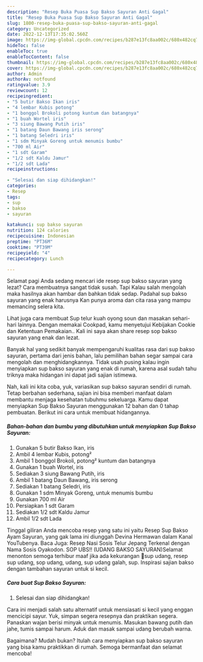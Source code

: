 ```yaml
---
description: "Resep Buka Puasa Sup Bakso Sayuran Anti Gagal"
title: "Resep Buka Puasa Sup Bakso Sayuran Anti Gagal"
slug: 1800-resep-buka-puasa-sup-bakso-sayuran-anti-gagal
category: Uncategorized
date: 2022-12-13T17:35:02.560Z
image: https://img-global.cpcdn.com/recipes/b287e13fc8aa002c/680x482cq70/sup-bakso-sayuran-foto-resep-utama.jpg
hideToc: false
enableToc: true
enableTocContent: false
thumbnail: https://img-global.cpcdn.com/recipes/b287e13fc8aa002c/680x482cq70/sup-bakso-sayuran-foto-resep-utama.jpg
cover: https://img-global.cpcdn.com/recipes/b287e13fc8aa002c/680x482cq70/sup-bakso-sayuran-foto-resep-utama.jpg
author: Admin
authorAv: notfound
ratingvalue: 3.9
reviewcount: 12
recipeingredient:
- "5 butir Bakso Ikan iris"
- "4 lembar Kubis potong"
- "1 bonggol Brokoli potong kuntum dan batangnya"
- "1 buah Wortel iris"
- "3 siung Bawang Putih iris"
- "1 batang Daun Bawang iris serong"
- "1 batang Seledri iris"
- "1 sdm Minyak Goreng untuk menumis bumbu"
- "700 ml Air"
- "1 sdt Garam"
- "1/2 sdt Kaldu Jamur"
- "1/2 sdt Lada"
recipeinstructions:

- "Selesai dan siap dihidangkan!"
categories:
- Resep
tags:
- sup
- bakso
- sayuran

katakunci: sup bakso sayuran 
nutrition: 124 calories
recipecuisine: Indonesian
preptime: "PT36M"
cooktime: "PT39M"
recipeyield: "4"
recipecategory: Lunch

---
```



Selamat pagi Anda sedang mencari ide resep sup bakso sayuran yang lezat? Cara membuatnya sangat tidak susah. Tapi Kalau salah mengolah maka hasilnya akan hambar dan bahkan tidak sedap. Padahal sup bakso sayuran yang enak harusnya Kan punya aroma dan cita rasa yang mampu memancing selera kita.


Lihat juga cara membuat Sup telur kuah oyong soun dan masakan sehari-hari lainnya. Dengan memakai Cookpad, kamu menyetujui Kebijakan Cookie dan Ketentuan Pemakaian.. Kali ini saya akan share resep sop bakso sayuran yang enak dan lezat.

Banyak hal yang sedikit banyak mempengaruhi kualitas rasa dari sup bakso sayuran, pertama dari jenis bahan, lalu pemilihan bahan segar sampai cara mengolah dan menghidangkannya. Tidak usah pusing kalau ingin menyiapkan sup bakso sayuran yang enak di rumah, karena asal sudah tahu triknya maka hidangan ini dapat jadi sajian istimewa.


Nah, kali ini kita coba, yuk, variasikan sup bakso sayuran sendiri di rumah. Tetap berbahan sederhana, sajian ini bisa memberi manfaat dalam membantu menjaga kesehatan tubuhmu sekeluarga. Kamu dapat menyiapkan Sup Bakso Sayuran menggunakan 12 bahan dan 0 tahap pembuatan. Berikut ini cara untuk membuat hidangannya.

<!--inarticleads1-->

##### Bahan-bahan dan bumbu yang dibutuhkan untuk menyiapkan Sup Bakso Sayuran:

1. Gunakan 5 butir Bakso Ikan, iris
1. Ambil 4 lembar Kubis, potong²
1. Ambil 1 bonggol Brokoli, potong² kuntum dan batangnya
1. Gunakan 1 buah Wortel, iris
1. Sediakan 3 siung Bawang Putih, iris
1. Ambil 1 batang Daun Bawang, iris serong
1. Sediakan 1 batang Seledri, iris
1. Gunakan 1 sdm Minyak Goreng, untuk menumis bumbu
1. Gunakan 700 ml Air
1. Persiapkan 1 sdt Garam
1. Sediakan 1/2 sdt Kaldu Jamur
1. Ambil 1/2 sdt Lada


Tinggal giliran Anda mencoba resep yang satu ini yaitu Resep Sup Bakso Ayam Sayuran, yang gak lama ini diunggah Devina Hermawan dalam Kanal YouTubenya. Baca Juga: Resep Nasi Sosis Telur Jepang Terkenal dengan Nama Sosis Oyakodon. SOP UBS!! (UDANG BAKSO SAYURAN)Selamat menonton semoga terhibur maaf jika ada kekurangan 🙏sup udang, resep sup udang, sop udang, udang, sup udang galah, sup. Inspirasi sajian bakso dengan tambahan sayuran untuk si kecil. 

<!--inarticleads2-->

##### Cara buat Sup Bakso Sayuran:


1. Selesai dan siap dihidangkan!

Cara ini menjadi salah satu alternatif untuk mensiasati si kecil yang enggan mencicipi sayur. Yuk, simpan segera resepnya dan praktikan segera. Panaskan wajan berisi minyak untuk menumis. Masukan bawang putih dan jahe, tumis sampai harum. Aduk dan masak sampai udang berubah warna. 

Bagaimana? Mudah bukan? Itulah cara menyiapkan sup bakso sayuran yang bisa kamu praktikkan di rumah. Semoga bermanfaat dan selamat mencoba!
